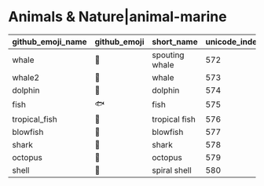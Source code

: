 # Animals & Nature|animal-marine

|github_emoji_name|github_emoji|short_name|unicode_index|
|---|---|---|---|
|whale|:whale:|spouting whale|572|
|whale2|:whale2:|whale|573|
|dolphin|:dolphin:|dolphin|574|
|fish|:fish:|fish|575|
|tropical_fish|:tropical_fish:|tropical fish|576|
|blowfish|:blowfish:|blowfish|577|
|shark|:shark:|shark|578|
|octopus|:octopus:|octopus|579|
|shell|:shell:|spiral shell|580|
